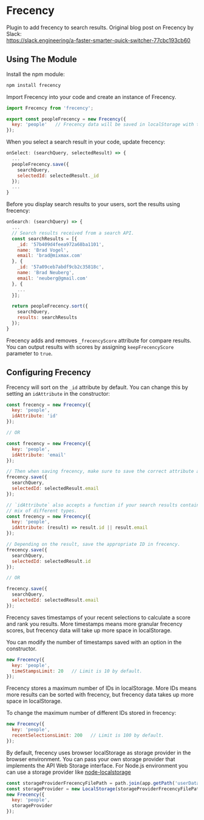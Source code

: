 # Frecency

Plugin to add frecency to search results. Original blog post on Frecency by Slack:<br> https://slack.engineering/a-faster-smarter-quick-switcher-77cbc193cb60

## Using The Module

Install the npm module:
```sh
npm install frecency
```

Import Frecency into your code and create an instance of Frecency.
```js
import Frecency from 'frecency';

export const peopleFrecency = new Frecency({
  key: 'people'   // Frecency data will be saved in localStorage with the key: 'frecency_people'.
});
```

When you select a search result in your code, update frecency:
```js
onSelect: (searchQuery, selectedResult) => {
  ...
  peopleFrecency.save({
    searchQuery,
    selectedId: selectedResult._id
  });
  ...
}
```

Before you display search results to your users, sort the results using frecency:
```js
onSearch: (searchQuery) => {
  ...
  // Search results received from a search API.
  const searchResults = [{
    _id: '57b409d4feea972a68ba1101',
    name: 'Brad Vogel',
    email: 'brad@mixmax.com'
  }, {
    _id: '57a09ceb7abdf9cb2c35818c',
    name: 'Brad Neuberg',
    email: 'neuberg@gmail.com'
  }, {
    ...
  }];

  return peopleFrecency.sort({
    searchQuery,
    results: searchResults
  });
}
```

Frecency adds and removes `_frecencyScore` attribute for compare results.
You can output results with scores by assigning `keepFrecencyScore` parameter to `true`. 


## Configuring Frecency
Frecency will sort on the `_id` attribute by default. You can change this by setting an
`idAttribute` in the constructor:
```js
const frecency = new Frecency({
  key: 'people',
  idAttribute: 'id'
});

// OR

const frecency = new Frecency({
  key: 'people',
  idAttribute: 'email'
});

// Then when saving frecency, make sure to save the correct attribute as the selectedId.
frecency.save({
  searchQuery,
  selectedId: selectedResult.email
});

// `idAttribute` also accepts a function if your search results contain a
// mix of different types.
const frecency = new Frecency({
  key: 'people',
  idAttribute: (result) => result.id || result.email
});

// Depending on the result, save the appropriate ID in frecency.
frecency.save({
  searchQuery,
  selectedId: selectedResult.id
});

// OR

frecency.save({
  searchQuery,
  selectedId: selectedResult.email
});
```

Frecency saves timestamps of your recent selections to calculate a score and rank you results.
More timestamps means more granular frecency scores, but frecency data will take up more
space in localStorage.

You can modify the number of timestamps saved with an option in the constructor.
```js
new Frecency({
  key: 'people',
  timeStampsLimit: 20   // Limit is 10 by default.
});
```

Frecency stores a maximum number of IDs in localStorage. More IDs means more results
can be sorted with frecency, but frecency data takes up more space in localStorage.

To change the maximum number of different IDs stored in frecency:
```js
new Frecency({
  key: 'people',
  recentSelectionsLimit: 200   // Limit is 100 by default.
});
```

By default, frecency uses browser localStorage as storage provider in the browser environment.
You can pass your own storage provider that implements the API Web Storage interface.
For Node.js environment you can use a storage provider like [node-localstorage](https://github.com/lmaccherone/node-localstorage)
```js
const storageProviderFrecencyFilePath = path.join(app.getPath('userData'), 'frecency');
const storageProvider = new LocalStorage(storageProviderFrecencyFilePath);
new Frecency({
  key: 'people',
  storageProvider
});
```
